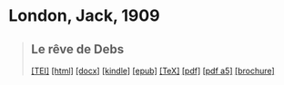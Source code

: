 # London, Jack, 1909

> ## Le rêve de Debs
>  <a target="_blank" title="Source XML/TEI" class="mime48 tei" href="https://hurlus.github.io/tei/london1909_reve-debs.xml">[TEI]</a>  <a target="_blank" title="HTML une page" class="mime48 html" href="https://hurlus.github.io/london1909_reve-debs/london1909_reve-debs.html">[html]</a>  <a target="_blank" title="Bureautique (LibreOffice, MS.Word)" class="mime48 docx" href="https://hurlus.github.io/london1909_reve-debs/london1909_reve-debs.docx">[docx]</a>  <a target="_blank" title="Amazon.kindle" class="mime48 mobi" href="https://hurlus.github.io/london1909_reve-debs/london1909_reve-debs.mobi">[kindle]</a>  <a target="_blank" title="EPUB, pour liseuses et téléphones" class="mime48 epub" href="https://hurlus.github.io/london1909_reve-debs/london1909_reve-debs.epub">[epub]</a>  <a target="_blank" title="LaTeX" class="mime48 tex" href="https://hurlus.github.io/london1909_reve-debs/london1909_reve-debs.tex">[TeX]</a>  <a target="_blank" title="PDF à imprimer, A4 2 colonnes" class="mime48 pdf" href="https://hurlus.github.io/london1909_reve-debs/london1909_reve-debs.pdf">[pdf]</a>  <a target="_blank" title="PDF à lire, A5 une colonne" class="mime48 a5" href="https://hurlus.github.io/london1909_reve-debs/london1909_reve-debs_a5.pdf">[pdf a5]</a>  <a target="_blank" title="Brochure à agrafer, pdf imposé pour imprimante recto/verso" class="mime48 brochure" href="https://hurlus.github.io/london1909_reve-debs/london1909_reve-debs_brochure.pdf">[brochure]</a> 
